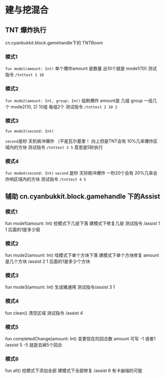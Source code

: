 # 建与挖混合

## TNT 爆炸执行
cn.cyanbukkit.block.gamehandle下的 TNTBoom


### 模式1
` fun mode1(amount: Int) `
单个爆炸amount 是数量 出10个就是 mode1(10)
测试指令 `/tnttest 1 10`

### 模式2
` fun mode2(amount: Int, group: Int) `
组刷爆炸 amount是 几组  group 一组几个
mode2(10, 2) 10组 每组2个
测试指令 `/tnttest 2 10 2`

### 模式3
`fun mode3(second: Int)`

`second`是秒
天机俯冲爆炸 （不是瓦尔基里！
向上但是TNT会有 10%几率爆炸区域内的方块
测试指令 `/tnttest 3 5`
意思是5秒执行

### 模式4
`fun mode4(second: Int)`
`second` 是秒
天际俯冲爆炸 一秒20个会有 20%几率会炸响区域内的方块
测试指令 `/tnttest 4 5`




## 辅助 cn.cyanbukkit.block.gamehandle 下的Assist

### 模式1
fun mode1(amount: Int)
挖模式下几层下落
建模式下修复几层
测试指令
/assist 1 1
后面的1是多少层

### 模式2
fun mode2(amount: Int)
哇模式下单个方块下落
建模式下单个方块修复
amount 是几个方块
/assist 2 1
后面的1是多少个方块

### 模式3
fun mode3(amount: Int)
生成猪通用
测试指令/assist 3 1

### 模式4
fun clean()
清空区域
测试指令 /assist 4

### 模式5
fun completedChange(amount: Int)
变更现在的回合数
amount 可写 -1 或者1
/assist 5 -5
就是去掉5个回合

### 模式6
fun all()
挖模式下添加全部
建模式下全部修复
/assist 6
有卡崩端的可能


